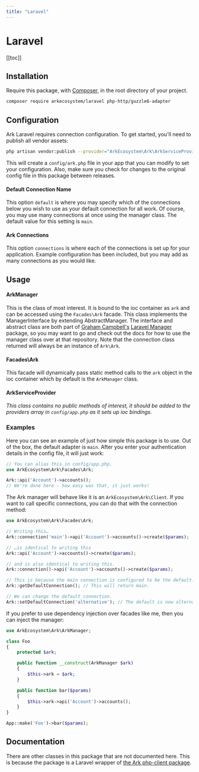```yaml
---
title: "Laravel"
---
```


# Laravel

[[toc]]

## Installation

Require this package, with [Composer](https://getcomposer.org/), in the root directory of your project.

```bash
composer require arkecosystem/laravel php-http/guzzle6-adapter
```

## Configuration

Ark Laravel requires connection configuration. To get started, you'll need to publish all vendor assets:

```bash
php artisan vendor:publish --provider="ArkEcosystem\Ark\ArkServiceProvider"
```

This will create a `config/ark.php` file in your app that you can modify to set your configuration. Also, make sure you check for changes to the original config file in this package between releases.

#### Default Connection Name

This option `default` is where you may specify which of the connections below you wish to use as your default connection for all work. Of course, you may use many connections at once using the manager class. The default value for this setting is `main`.

#### Ark Connections

This option `connections` is where each of the connections is set up for your application. Example configuration has been included, but you may add as many connections as you would like.

## Usage

#### ArkManager

This is the class of most interest. It is bound to the ioc container as `ark` and can be accessed using the `Facades\Ark` facade. This class implements the ManagerInterface by extending AbstractManager. The interface and abstract class are both part of [Graham Campbell's](https://github.com/GrahamCampbell) [Laravel Manager](https://github.com/GrahamCampbell/Laravel-Manager) package, so you may want to go and check out the docs for how to use the manager class over at that repository. Note that the connection class returned will always be an instance of `Ark\Ark`.

#### Facades\Ark

This facade will dynamically pass static method calls to the `ark` object in the ioc container which by default is the `ArkManager` class.

#### ArkServiceProvider

*This class contains no public methods of interest, it should be added to the providers array in `config/app.php` as it sets up ioc bindings.*

### Examples

Here you can see an example of just how simple this package is to use. Out of the box, the default adapter is `main`. After you enter your authentication details in the config file, it will just work:

```php
// You can alias this in config/app.php.
use ArkEcosystem\Ark\Facades\Ark;

Ark::api('Account')->accounts();
// We're done here - how easy was that, it just works!
```

The Ark manager will behave like it is an `ArkEcosystem\Ark\Client`. If you want to call specific connections, you can do that with the connection method:

```php
use ArkEcosystem\Ark\Facades\Ark;

// Writing this…
Ark::connection('main')->api('Account')->accounts()->create($params);

// …is identical to writing this
Ark::api('Account')->accounts()->create($params);

// and is also identical to writing this.
Ark::connection()->api('Account')->accounts()->create($params);

// This is because the main connection is configured to be the default.
Ark::getDefaultConnection(); // This will return main.

// We can change the default connection.
Ark::setDefaultConnection('alternative'); // The default is now alternative.
```

If you prefer to use dependency injection over facades like me, then you can inject the manager:

```php
use ArkEcosystem\Ark\ArkManager;

class Foo
{
    protected $ark;

    public function __construct(ArkManager $ark)
    {
        $this->ark = $ark;
    }

    public function bar($params)
    {
        $this->ark->api('Account')->accounts();
    }
}

App::make('Foo')->bar($params);
```

## Documentation

There are other classes in this package that are not documented here. This is because the package is a Laravel wrapper of [the Ark php-client package](https://github.com/ArkEcosystem/php-client).
